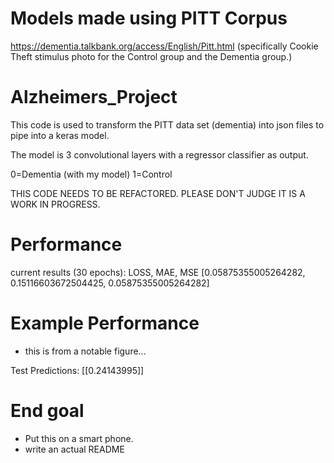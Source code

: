 # Models made using PITT Corpus 
https://dementia.talkbank.org/access/English/Pitt.html
(specifically Cookie Theft stimulus photo for the Control group and the Dementia group.)

# Alzheimers_Project
This code is used to transform the PITT data set (dementia) into json files to pipe into a keras model.

The model is 3 convolutional layers with a regressor classifier as output. 

0=Dementia (with my model)
1=Control

THIS CODE NEEDS TO BE REFACTORED. PLEASE DON'T JUDGE IT IS A WORK IN PROGRESS.

# Performance

current results (30 epochs):
LOSS, MAE, MSE
[0.05875355005264282, 0.15116603672504425, 0.05875355005264282]

# Example Performance

- this is from a notable figure...

Test Predictions: [[0.24143995]]

# End goal

- Put this on a smart phone.
- write an actual README
